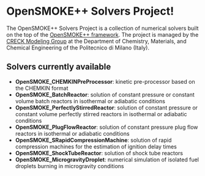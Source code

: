 OpenSMOKE++ Solvers Project!
=====================

The OpenSMOKE++ Solvers Project is a collection of numerical solvers built on the top of the [OpenSMOKE++ framework][1].
The project is managed by the [CRECK Modeling Group][2] at the Department of Chemistry, Materials, and 
Chemical Engineering of the Politecnico di Milano (Italy).


Solvers currently available
---------

 - **OpenSMOKE_CHEMKINPreProcessor**: kinetic pre-processor based on the CHEMKIN format
 - **OpenSMOKE_BatchReactor**: solution of constant pressure or constant volume batch reactors in isothermal or adiabatic conditions
 - **OpenSMOKE_PerfectlyStirredReactor**: solution of constant pressure or constant volume perfectly stirred reactors in isothermal or adiabatic conditions
 - **OpenSMOKE_PlugFlowReactor**: solution of constant pressure plug flow reactors in isothermal or adiabatic conditions 
 - **OpenSMOKE_SRapidCompressionMachine**: solution of rapid compression machines for the estimation of ignition delay times
 - **OpenSMOKE_ShockTubeReactor**: solution of shock tube reactors
 - **OpenSMOKE_MicrogravityDroplet**: numerical simulation of isolated fuel droplets burning in microgravity conditions

  [1]: https://www.opensmokepp.polimi.it/
  [2]: http://creckmodeling.chem.polimi.it/
